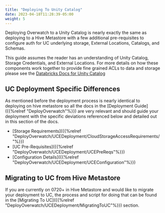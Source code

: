 ```yaml
---
title: "Deploying To Unity Catalog"
date: 2023-04-18T11:28:39-05:00
weight: 5
---
```


Deploying Overwatch to a Unity Catalog is nearly exactly the same as deploying to a Hive Metastore with a few 
additional pre-requisites to configure auth for UC underlying storage, External Locations, Catalogs, and Schemas. 

This guide assumes the reader has an understanding of Unity Catalog, Storage Credentials, and External Locations. 
For more details on how these components work together to provide fine grained ACLs to data and storage please see 
the [Databricks Docs for Unity Catalog](https://docs.databricks.com/data-governance/unity-catalog/index.html)

## UC Deployment Specific Differences
As mentioned before the deployment process is nearly identical to deploying on hive metastore so all the docs in the 
[Deployment Guide]({{%relref "DeployOverwatch"%}}) are very relevant and should guide your deployment with the 
specific deviations referenced below and detailed out in this section of the docs.

* [Storage Requirements]({{%relref "DeployOverwatch/UCEDeployment/CloudStorageAccessRequirements/"%}})
* [UC Pre-Requisites]({{%relref "DeployOverwatch/UCEDeployment/UCEPreReqs"%}})
* [Configuration Details]({{%relref "DeployOverwatch/UCEDeployment/UCEConfiguration"%}})

## Migrating to UC from Hive Metastore
If you are currently on 0720+ in Hive Metastore and would like to migrate your deployment to UC, the process and 
script for doing that can be found in the [Migrating To UC]({{%relref "DeployOverwatch/UCEDeployment/MigratingToUC"%}})
section.